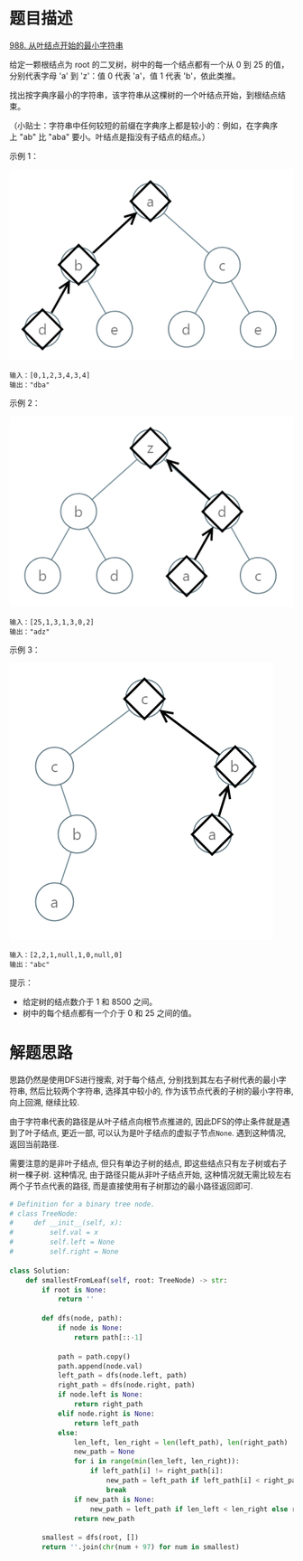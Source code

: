 # 题目描述

[988. 从叶结点开始的最小字符串](https://leetcode-cn.com/problems/smallest-string-starting-from-leaf/)

给定一颗根结点为 root 的二叉树，树中的每一个结点都有一个从 0 到 25 的值，分别代表字母 'a' 到 'z'：值 0 代表 'a'，值 1 代表 'b'，依此类推。

找出按字典序最小的字符串，该字符串从这棵树的一个叶结点开始，到根结点结束。

（小贴士：字符串中任何较短的前缀在字典序上都是较小的：例如，在字典序上 "ab" 比 "aba" 要小。叶结点是指没有子结点的结点。）

示例 1：

![](/Algorithm/imgs/tree1.png)

```
输入：[0,1,2,3,4,3,4]
输出："dba"
```

示例 2：

![](/Algorithm/imgs/tree2.png)

```
输入：[25,1,3,1,3,0,2]
输出："adz"
```

示例 3：

![](/Algorithm/imgs/tree3.png)

```
输入：[2,2,1,null,1,0,null,0]
输出："abc"
```

提示：

- 给定树的结点数介于 1 和 8500 之间。
- 树中的每个结点都有一个介于 0 和 25 之间的值。

# 解题思路

思路仍然是使用DFS进行搜索, 对于每个结点, 分别找到其左右子树代表的最小字符串, 然后比较两个字符串, 选择其中较小的, 作为该节点代表的子树的最小字符串, 向上回溯, 继续比较.

由于字符串代表的路径是从叶子结点向根节点推进的, 因此DFS的停止条件就是遇到了叶子结点, 更近一部, 可以认为是叶子结点的虚拟子节点`None`. 遇到这种情况, 返回当前路径.

需要注意的是非叶子结点, 但只有单边子树的结点, 即这些结点只有左子树或右子树一棵子树. 这种情况, 由于路径只能从非叶子结点开始, 这种情况就无需比较左右两个子节点代表的路径, 而是直接使用有子树那边的最小路径返回即可.

```python
# Definition for a binary tree node.
# class TreeNode:
#     def __init__(self, x):
#         self.val = x
#         self.left = None
#         self.right = None

class Solution:
    def smallestFromLeaf(self, root: TreeNode) -> str:
        if root is None:
            return ''

        def dfs(node, path):
            if node is None:
                return path[::-1]

            path = path.copy()
            path.append(node.val)
            left_path = dfs(node.left, path)
            right_path = dfs(node.right, path)
            if node.left is None:
                return right_path
            elif node.right is None:
                return left_path
            else:
                len_left, len_right = len(left_path), len(right_path)
                new_path = None
                for i in range(min(len_left, len_right)):
                    if left_path[i] != right_path[i]:
                        new_path = left_path if left_path[i] < right_path[i] else right_path
                        break
                if new_path is None:
                    new_path = left_path if len_left < len_right else right_path
                return new_path

        smallest = dfs(root, [])
        return ''.join(chr(num + 97) for num in smallest)
```
